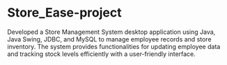 # Store_Ease-project
Developed a Store Management System desktop application using Java, Java Swing, JDBC, and MySQL to manage employee records and store inventory. The system provides functionalities for updating employee data and tracking stock levels efficiently with a user-friendly interface.
